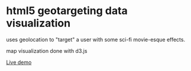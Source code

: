 html5 geotargeting data visualization 
======

uses geolocation to "target" a user with some sci-fi movie-esque effects. 

map visualization done with d3.js


[Live demo](http://markmarkoh.com/geotargeting/)

